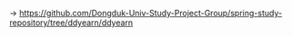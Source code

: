 -> https://github.com/Dongduk-Univ-Study-Project-Group/spring-study-repository/tree/ddyearn/ddyearn
